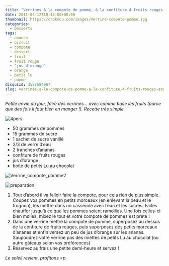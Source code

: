 ```yaml
---
title: "Verrines à la compote de pomme, à la confiture 4 fruits rouges, ananas à l'orange et miettes de petits Lu au chocolat"
date: 2011-04-12T10:15:00+00:00
thumbnail: https://crokmou.com/images/Verrine-compote-pomme.jpg
categories:
  - Desserts
tags:
  - ananas
  - biscuit
  - compote
  - dessert
  - fruit
  - fruit rouge
  - "jus d'orange"
  - orange
  - petit lu
  - pomme
disqusId: 3587684907
slug: verrines-a-la-compote-de-pomme-a-la-confiture-4-fruits-rouges-ananas-a-lorange-et-miettes-de-petits-lu-au-chocolat
---
```


_Petite envie du jour, faire des verrines… avec comme base les fruits (parce que des fois il faut bien en manger !). Recette très simple._

![4pers](http://storage.canalblog.com/90/08/825568/62416284_p.jpeg)

*   50 grammes de pommes
*   15 grammes de sucre
*   1 sachet de sucre vanillé
*   2/3 de verre d’eau
*   2 tranches d’ananas
*   confiture de fruits rouges
*   jus d’orange
*   boite de petits Lu au chocolat

![Verrine_compote_pomme2](http://storage.canalblog.com/15/82/825568/61648692_p.jpg)

![preparation](http://storage.canalblog.com/60/95/825568/62416305_p.jpeg)

1.  Tout d’abord il va falloir faire la compote, pour cela rien de plus simple. Coupez vos pommes en petits morceaux (en enlevant la peau et le trognon), les mettre dans un casserole avec l’eau et les sucres. Faites chauffer jusqu’à ce que les pommes soient ramollies. Une fois celles-ci bien molles, mixez le tout et votre compote de pommes est prête !
2.  Dans une verrine mettre la compote de pomme, superposez au dessus de la confiture de fruits rouges, puis superposez des petits morceaux d’ananas et enfin versez un peu de jus d’orange sur les ananas. Saupoudrez votre verrine pas des miettes de petits Lu au chocolat (ou autre gâteaux selon vos préférences)
3.  Réservez au frais une petite demi-heure et servez !

_Le soleil revient, profitons =p_